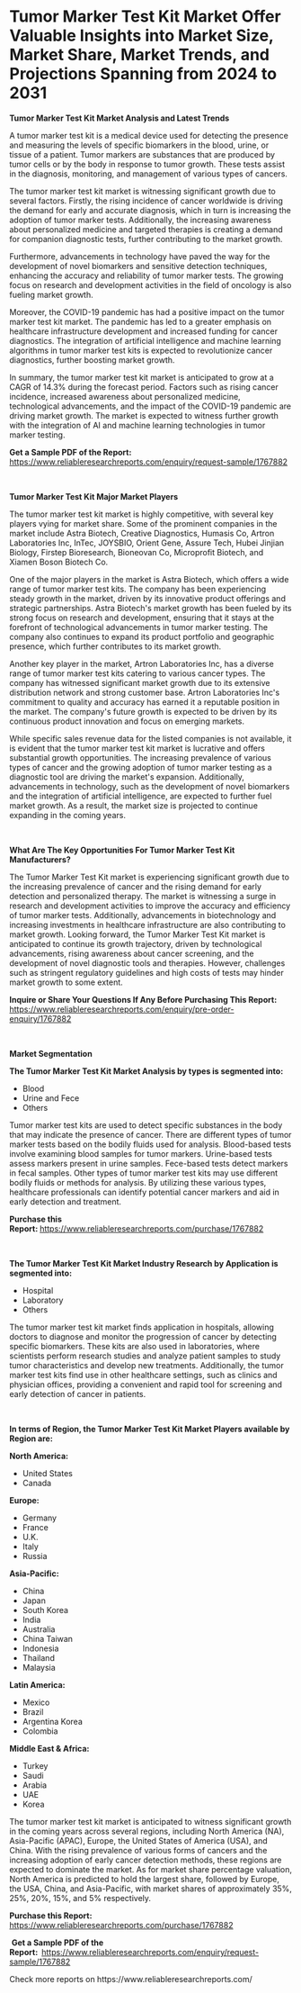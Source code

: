 <p><h1>Tumor Marker Test Kit Market Offer Valuable Insights into Market Size, Market Share, Market Trends, and Projections Spanning from 2024 to 2031</h1></p><p><strong>Tumor Marker Test Kit Market Analysis and Latest Trends</strong></p>
<p><p>A tumor marker test kit is a medical device used for detecting the presence and measuring the levels of specific biomarkers in the blood, urine, or tissue of a patient. Tumor markers are substances that are produced by tumor cells or by the body in response to tumor growth. These tests assist in the diagnosis, monitoring, and management of various types of cancers.</p><p>The tumor marker test kit market is witnessing significant growth due to several factors. Firstly, the rising incidence of cancer worldwide is driving the demand for early and accurate diagnosis, which in turn is increasing the adoption of tumor marker tests. Additionally, the increasing awareness about personalized medicine and targeted therapies is creating a demand for companion diagnostic tests, further contributing to the market growth.</p><p>Furthermore, advancements in technology have paved the way for the development of novel biomarkers and sensitive detection techniques, enhancing the accuracy and reliability of tumor marker tests. The growing focus on research and development activities in the field of oncology is also fueling market growth.</p><p>Moreover, the COVID-19 pandemic has had a positive impact on the tumor marker test kit market. The pandemic has led to a greater emphasis on healthcare infrastructure development and increased funding for cancer diagnostics. The integration of artificial intelligence and machine learning algorithms in tumor marker test kits is expected to revolutionize cancer diagnostics, further boosting market growth.</p><p>In summary, the tumor marker test kit market is anticipated to grow at a CAGR of 14.3% during the forecast period. Factors such as rising cancer incidence, increased awareness about personalized medicine, technological advancements, and the impact of the COVID-19 pandemic are driving market growth. The market is expected to witness further growth with the integration of AI and machine learning technologies in tumor marker testing.</p></p>
<p><strong>Get a Sample PDF of the Report:&nbsp;</strong> <a href="https://www.reliableresearchreports.com/enquiry/request-sample/1767882">https://www.reliableresearchreports.com/enquiry/request-sample/1767882</a></p>
<p>&nbsp;</p>
<p><strong>Tumor Marker Test Kit Major Market Players</strong></p>
<p><p>The tumor marker test kit market is highly competitive, with several key players vying for market share. Some of the prominent companies in the market include Astra Biotech, Creative Diagnostics, Humasis Co, Artron Laboratories Inc, InTec, JOYSBIO, Orient Gene, Assure Tech, Hubei Jinjian Biology, Firstep Bioresearch, Bioneovan Co, Microprofit Biotech, and Xiamen Boson Biotech Co.</p><p>One of the major players in the market is Astra Biotech, which offers a wide range of tumor marker test kits. The company has been experiencing steady growth in the market, driven by its innovative product offerings and strategic partnerships. Astra Biotech's market growth has been fueled by its strong focus on research and development, ensuring that it stays at the forefront of technological advancements in tumor marker testing. The company also continues to expand its product portfolio and geographic presence, which further contributes to its market growth. </p><p>Another key player in the market, Artron Laboratories Inc, has a diverse range of tumor marker test kits catering to various cancer types. The company has witnessed significant market growth due to its extensive distribution network and strong customer base. Artron Laboratories Inc's commitment to quality and accuracy has earned it a reputable position in the market. The company's future growth is expected to be driven by its continuous product innovation and focus on emerging markets.</p><p>While specific sales revenue data for the listed companies is not available, it is evident that the tumor marker test kit market is lucrative and offers substantial growth opportunities. The increasing prevalence of various types of cancer and the growing adoption of tumor marker testing as a diagnostic tool are driving the market's expansion. Additionally, advancements in technology, such as the development of novel biomarkers and the integration of artificial intelligence, are expected to further fuel market growth. As a result, the market size is projected to continue expanding in the coming years.</p></p>
<p>&nbsp;</p>
<p><strong>What Are The Key Opportunities For Tumor Marker Test Kit Manufacturers?</strong></p>
<p><p>The Tumor Marker Test Kit market is experiencing significant growth due to the increasing prevalence of cancer and the rising demand for early detection and personalized therapy. The market is witnessing a surge in research and development activities to improve the accuracy and efficiency of tumor marker tests. Additionally, advancements in biotechnology and increasing investments in healthcare infrastructure are also contributing to market growth. Looking forward, the Tumor Marker Test Kit market is anticipated to continue its growth trajectory, driven by technological advancements, rising awareness about cancer screening, and the development of novel diagnostic tools and therapies. However, challenges such as stringent regulatory guidelines and high costs of tests may hinder market growth to some extent.</p></p>
<p><strong>Inquire or Share Your Questions If Any Before Purchasing This Report:</strong> <a href="https://www.reliableresearchreports.com/enquiry/pre-order-enquiry/1767882">https://www.reliableresearchreports.com/enquiry/pre-order-enquiry/1767882</a></p>
<p>&nbsp;</p>
<p><strong>Market Segmentation</strong></p>
<p><strong>The Tumor Marker Test Kit Market Analysis by types is segmented into:</strong></p>
<p><ul><li>Blood</li><li>Urine and Fece</li><li>Others</li></ul></p>
<p><p>Tumor marker test kits are used to detect specific substances in the body that may indicate the presence of cancer. There are different types of tumor marker tests based on the bodily fluids used for analysis. Blood-based tests involve examining blood samples for tumor markers. Urine-based tests assess markers present in urine samples. Fece-based tests detect markers in fecal samples. Other types of tumor marker test kits may use different bodily fluids or methods for analysis. By utilizing these various types, healthcare professionals can identify potential cancer markers and aid in early detection and treatment.</p></p>
<p><strong>Purchase this Report:&nbsp;</strong><a href="https://www.reliableresearchreports.com/purchase/1767882">https://www.reliableresearchreports.com/purchase/1767882</a></p>
<p>&nbsp;</p>
<p><strong>The Tumor Marker Test Kit Market Industry Research by Application is segmented into:</strong></p>
<p><ul><li>Hospital</li><li>Laboratory</li><li>Others</li></ul></p>
<p><p>The tumor marker test kit market finds application in hospitals, allowing doctors to diagnose and monitor the progression of cancer by detecting specific biomarkers. These kits are also used in laboratories, where scientists perform research studies and analyze patient samples to study tumor characteristics and develop new treatments. Additionally, the tumor marker test kits find use in other healthcare settings, such as clinics and physician offices, providing a convenient and rapid tool for screening and early detection of cancer in patients.</p></p>
<p>&nbsp;</p>
<p><strong>In terms of Region, the Tumor Marker Test Kit Market Players available by Region are:</strong></p>
<p>
    <p> <strong> North America: </strong>
        <ul>
            <li>United States</li>
            <li>Canada</li>
        </ul>
        </p> 
    <p> <strong> Europe: </strong>
        <ul>
            <li>Germany</li>
            <li>France</li>
            <li>U.K.</li>
            <li>Italy</li>
            <li>Russia</li>
        </ul>
        </p> 
    <p> <strong> Asia-Pacific: </strong>
        <ul>
            <li>China</li>
            <li>Japan</li>
            <li>South Korea</li>
            <li>India</li>
            <li>Australia</li>
            <li>China Taiwan</li>
            <li>Indonesia</li>
            <li>Thailand</li>
            <li>Malaysia</li>
        </ul>
        </p> 
    <p> <strong> Latin America: </strong>
        <ul>
            <li>Mexico</li>
            <li>Brazil</li>
            <li>Argentina Korea</li>
            <li>Colombia</li>
        </ul>
        </p> 
    <p> <strong> Middle East & Africa: </strong>
        <ul>
            <li>Turkey</li>
            <li>Saudi</li>
            <li>Arabia</li>
            <li>UAE</li>
            <li>Korea</li>
        </ul>
    </p>
    </p>
<p><p>The tumor marker test kit market is anticipated to witness significant growth in the coming years across several regions, including North America (NA), Asia-Pacific (APAC), Europe, the United States of America (USA), and China. With the rising prevalence of various forms of cancers and the increasing adoption of early cancer detection methods, these regions are expected to dominate the market. As for market share percentage valuation, North America is predicted to hold the largest share, followed by Europe, the USA, China, and Asia-Pacific, with market shares of approximately 35%, 25%, 20%, 15%, and 5% respectively.</p></p>
<p><strong>Purchase this Report: </strong><a href="https://www.reliableresearchreports.com/purchase/1767882">https://www.reliableresearchreports.com/purchase/1767882</a></p>
<p>&nbsp;<strong>Get a Sample PDF of the Report:&nbsp;&nbsp;</strong><a href="https://www.reliableresearchreports.com/enquiry/request-sample/1767882">https://www.reliableresearchreports.com/enquiry/request-sample/1767882</a></p>
<p><strong></strong></p>
<p>Check more reports on https://www.reliableresearchreports.com/</p>